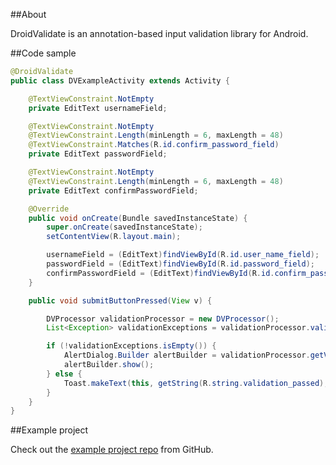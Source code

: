 [example_project_repo]:https://github.com/weefbellington/droidvalidate-examples

##About

DroidValidate is an annotation-based input validation library for Android.

##Code sample

```java
@DroidValidate
public class DVExampleActivity extends Activity {

    @TextViewConstraint.NotEmpty
    private EditText usernameField;

    @TextViewConstraint.NotEmpty
    @TextViewConstraint.Length(minLength = 6, maxLength = 48)
    @TextViewConstraint.Matches(R.id.confirm_password_field)
    private EditText passwordField;

    @TextViewConstraint.NotEmpty
    @TextViewConstraint.Length(minLength = 6, maxLength = 48)
    private EditText confirmPasswordField;

    @Override
    public void onCreate(Bundle savedInstanceState) {
        super.onCreate(savedInstanceState);
        setContentView(R.layout.main);

        usernameField = (EditText)findViewById(R.id.user_name_field);
        passwordField = (EditText)findViewById(R.id.password_field);
        confirmPasswordField = (EditText)findViewById(R.id.confirm_password_field);
    }

    public void submitButtonPressed(View v) {

        DVProcessor validationProcessor = new DVProcessor();
        List<Exception> validationExceptions = validationProcessor.validate(this);

        if (!validationExceptions.isEmpty()) {
            AlertDialog.Builder alertBuilder = validationProcessor.getValidationAlert(this, validationExceptions);
            alertBuilder.show();
        } else {
            Toast.makeText(this, getString(R.string.validation_passed), Toast.LENGTH_LONG).show();
        }
    }
}
```

##Example project


Check out the [example project repo][example_project_repo] from GitHub.
